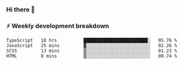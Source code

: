### Hi there 👋

### ⚡ Weekly development breakdown
<!--START_SECTION:waka-->
```text
TypeScript   18 hrs          ████████████████████████░   95.76 % 
JavaScript   25 mins         ▓░░░░░░░░░░░░░░░░░░░░░░░░   02.26 % 
SCSS         13 mins         ▒░░░░░░░░░░░░░░░░░░░░░░░░   01.23 % 
HTML         8 mins          ▒░░░░░░░░░░░░░░░░░░░░░░░░   00.74 % 
```
<!--END_SECTION:waka-->
<!--
**MarceloWis/MarceloWis** is a ✨ _special_ ✨ repository because its `README.md` (this file) appears on your GitHub profile.

Here are some ideas to get you started:

- 🔭 I’m currently working on ...
- 🌱 I’m currently learning ...
- 👯 I’m looking to collaborate on ...
- 🤔 I’m looking for help with ...
- 💬 Ask me about ...
- 📫 How to reach me: ...
- 😄 Pronouns: ...
- ⚡ Fun fact: ...
-->
